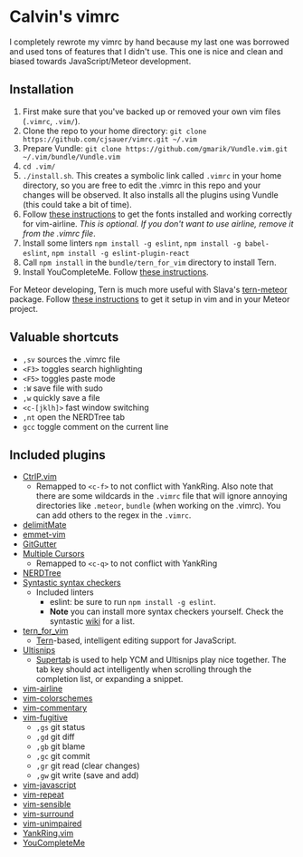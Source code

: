 # Calvin's vimrc

I completely rewrote my vimrc by hand because my last one was borrowed and used tons of features that I didn't use. This one is nice and clean and biased towards JavaScript/Meteor development. 

## Installation

1. First make sure that you've backed up or removed your own vim files (`.vimrc`, `.vim/`).
2. Clone the repo to your home directory: `git clone https://github.com/cjsauer/vimrc.git ~/.vim`
3. Prepare Vundle: `git clone https://github.com/gmarik/Vundle.vim.git ~/.vim/bundle/Vundle.vim`
4. `cd .vim/`
5. `./install.sh`. This creates a symbolic link called `.vimrc` in your home directory, so you are free to edit the .vimrc in this repo and your changes will be observed. It also installs all the plugins using Vundle (this could take a bit of time).
6. Follow [these instructions](https://powerline.readthedocs.org/en/master/installation.html#patched-fonts) to get the fonts installed and working correctly for vim-airline. *This is optional. If you don't want to use airline, remove it from the .vimrc file*.
7. Install some linters `npm install -g eslint`, `npm install -g babel-eslint`, `npm install -g eslint-plugin-react`
8. Call `npm install` in the `bundle/tern_for_vim` directory to install Tern. 
9. Install YouCompleteMe. Follow [these instructions](https://github.com/Valloric/YouCompleteMe#ubuntu-linux-x64-super-quick-installation).

For Meteor developing, Tern is much more useful with Slava's [tern-meteor](https://github.com/Slava/tern-meteor) package. Follow [these instructions](https://github.com/Slava/tern-meteor#installation-for-vim) to get it setup in vim and in your Meteor project. 


## Valuable shortcuts

+ `,sv` sources the .vimrc file
+ `<F3>` toggles search highlighting
+ `<F5>` toggles paste mode
+ `:W` save file with sudo
+ `,w` quickly save a file
+ `<c-[jklh]>` fast window switching
+ `,nt` open the NERDTree tab
+ `gcc` toggle comment on the current line

## Included plugins

+ [CtrlP.vim](https://github.com/kien/ctrlp.vim)
  + Remapped to `<c-f>` to not conflict with YankRing. Also note that there are some wildcards in the `.vimrc` file that will ignore annoying directories like `.meteor`, `bundle` (when working on the .vimrc). You can add others to the regex in the `.vimrc`.
+ [delimitMate](https://github.com/Raimondi/delimitMate)
+ [emmet-vim](https://github.com/mattn/emmet-vim)
+ [GitGutter](https://github.com/airblade/vim-gitgutter)
+ [Multiple Cursors](https://github.com/terryma/vim-multiple-cursors)
  + Remapped to `<c-q>` to not conflict with YankRing
+ [NERDTree](https://github.com/scrooloose/nerdtree)
+ [Syntastic syntax checkers](https://github.com/scrooloose/syntastic)
  + Included linters
    + eslint: be sure to run `npm install -g eslint`. 
    + **Note** you can install more syntax checkers yourself. Check the syntastic [wiki](https://github.com/scrooloose/syntastic/wiki/Syntax-Checkers) for a list.
+ [tern_for_vim](https://github.com/marijnh/tern_for_vim)
  + [Tern](http://ternjs.net/)-based, intelligent editing support for JavaScript. 
+ [Ultisnips](https://github.com/SirVer/ultisnips)
  + [Supertab](https://github.com/ervandew/supertab) is used to help YCM and Ultisnips play nice together. The tab key should act intelligently when scrolling through the completion list, or expanding a snippet.
+ [vim-airline](https://github.com/bling/vim-airline)
+ [vim-colorschemes](https://github.com/flazz/vim-colorschemes)
+ [vim-commentary](https://github.com/tpope/vim-commentary)
+ [vim-fugitive](https://github.com/tpope/vim-fugitive)
  + `,gs` git status
  + `,gd` git diff
  + `,gb` git blame
  + `,gc` git commit
  + `,gr` git read (clear changes)
  + `,gw` git write (save and add)
+ [vim-javascript](https://github.com/pangloss/vim-javascript)
+ [vim-repeat](https://github.com/tpope/vim-repeat)
+ [vim-sensible](https://github.com/tpope/vim-sensible)
+ [vim-surround](https://github.com/tpope/vim-surround)
+ [vim-unimpaired](https://github.com/tpope/vim-unimpaired)
+ [YankRing.vim](https://github.com/vim-scripts/YankRing.vim)
+ [YouCompleteMe](https://github.com/Valloric/YouCompleteMe)
